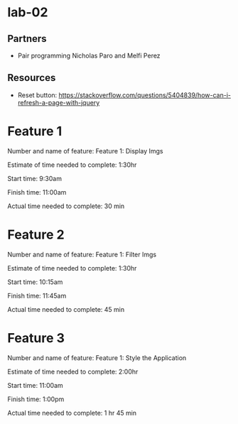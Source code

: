 # lab-02
## Partners
* Pair programming Nicholas Paro and Melfi Perez

## Resources
* Reset button: https://stackoverflow.com/questions/5404839/how-can-i-refresh-a-page-with-jquery

# Feature 1
Number and name of feature: Feature 1: Display Imgs

Estimate of time needed to complete: 1:30hr

Start time: 9:30am

Finish time: 11:00am

Actual time needed to complete: 30 min

# Feature 2
Number and name of feature: Feature 1: Filter Imgs

Estimate of time needed to complete: 1:30hr

Start time: 10:15am

Finish time: 11:45am

Actual time needed to complete: 45 min

# Feature 3
Number and name of feature: Feature 1: Style the Application

Estimate of time needed to complete: 2:00hr

Start time: 11:00am

Finish time: 1:00pm

Actual time needed to complete: 1 hr 45 min
